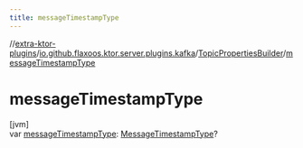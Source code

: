 ```yaml
---
title: messageTimestampType
---
```


//[extra-ktor-plugins](../../../index.md)/[io.github.flaxoos.ktor.server.plugins.kafka](../index.md)/[TopicPropertiesBuilder](index.md)/[messageTimestampType](message-timestamp-type.md)

# messageTimestampType

[jvm]\
var [messageTimestampType](message-timestamp-type.md): [MessageTimestampType](../-message-timestamp-type/index.md)?




